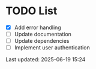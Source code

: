 # TODO List

- [x] Add error handling
- [ ] Update documentation
- [ ] Update dependencies
- [ ] Implement user authentication

Last updated: 2025-06-19 15:24
